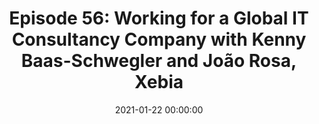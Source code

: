 ---
title: 'Episode 56: Working for a Global IT Consultancy Company with Kenny Baas-Schwegler and João Rosa, Xebia'
description: >
 In this week’s episode of Subscriptions Scaled, we sat down with Kenny Baas-Schwegler, Strategic software delivery consultant at Xebia, and João Rosa, Interim CTO for hire & Principal Consultant of the same company.
 
 In the episode, we learn everything from how Xebia works to all about its company culture and how the business has dealt with the pandemic.
 
 To learn more about the episode, keep reading.

 Kenny Baas-Schwegler
 
 The episode begins with Kenny and João introducing themselves and sharing information about their expertise and roles at Xebia.
 
 Kenny has a background in electrical engineering, and he moved from this to software engineering. For five years, his main interests have been domain-driven design and architecture.
 
 Kenny's last company was also a subscription-based business, and he coded there.
 
 Today Kenny’s expertise is in collaborative modeling, which is part of domain-driven design. It involves putting stakeholders together with engineers to create a shared language and products and to get insights from the entire group for the product.
 
 João Rosa
 
 Like Kenny, João is based in the Netherlands, except he’s Portuguese. It’s been a few years that João and his family have lived outside of Portugal.
 
 João works at Xebia with Kenny but works in a different role. He’s a software engineer at heart and works on coding and has many managerial responsibilities. He’s also worked as an architect and did pre-sales.
 
 Four years ago, João joined consultancy. João specializes in digital companies and acts as a senior advisor.
 
 João usually advises on what he calls enterprise architecture. He advises clients on strategic implementation and what options they can take. There are various factors beyond software, such as how you set up your teams, how this affects policies, and how processes affect recruitment and João advises on these.
 
 Working remotely through COVID-19
 
 In the episode, we learn how Xebia operates and how it deals with working through COVID-19 and moving to a fully remote workforce.
 
 Kenny and João are both based in The Netherlands, which is currently on a tight lockdown, so nobody based there is traveling at the moment.
 
 João explained that at the beginning of the pandemic, in 2020, the company suffered, as nobody knew what was going to happen. Of course, the company went remote, and like for many other businesses, things began to pick up.
 
 In this part of the episode, João discusses the dilemma of creating a remote and flexible work environment that, at the same time, doesn’t make a burden on people always to be online.
 
 Kenny also talks about the importance of check-ins during online meetings to see how everyone is doing and what their upcoming plans are. He believes it fosters better connections and helps you learn more about your colleagues. Because of these catch-ups, Kenny believes they have better work collaboration.
 
 Building bonds with clients
 
 Kenny and João give their advice on building and maintaining bonds with clients. 
 
 João explains that he uses many coaching techniques on reflection for a slower pace with clients. He notes that with remote working, you don’t have those moments in the office where there are more natural conversations because you may get coffee or something similar. Instead, it would be best to be intentional with your work actions.
 
 He says that most people are open and relaxed toward these ideas, as everyone in the pandemic is in the same boat worldwide.
 
 Kenny talks about the importance of collaborative modelings, like co-designing together, listening to people, and letting them do the work themselves without micro-managing them.
 
 Business agility
 
 Kenny and João also discuss the importance of business agility in a company.
 
 Business agility uses the principles of agile development to the entire organization. This enables companies to be more responsive to change, hasten the time to market, and lessen costs without sacrificing quality.
 
 Five elements combine to make a business truly agile: leadership, strategy, governance, people, and culture.
 
 Types of subscriptions
 
 The pair also talk about major operations or themes that have stood out to them in how they see a successful subscription organization work compared to a more transactional one.
 
 They discuss the difference between recurring revenue businesses versus traditional retail or transactional companies and how they operate differently.
 
 João highlights the importance of a subscription with recurring revenue to keep the business alive.
 
 If a company has a product with two different subscription levels, it’s possible to treat these as two products. However, sometimes you need to go to other business lines.
 
 João recommends picking up recurring revenue and distributing to new business lines because they’re products in a different life cycle. 
 
 He also talks about the power of cross-selling and upselling. If you’re successful with one product, you need to create more.
 
 Kenny adds that from an architectural point of view, it’s really interesting looking at the different types of subscription models. For example, if you’re looking at other SAS subscriptions, as an architect, you can easily say, ‘we need a user management system, which we’re not building ourselves.’
 
 The episode wraps up with Kenny and João sharing their social media handles and João sharing information about his Software Crafts Podcast.
 
 Catch Kenny and João on Twitter at @kenny_baas and @joaoasrosa to hear more about their expertise and roles at Xebia.
conference: 'Subscriptions: Scaled'
type: 'podcast'
location: 'Online'
website: https://www.subscriptionsscaled.com/episodes/56
date: 2021-01-22 00:00:00
featured_image: '/images/speaking/2022-01-22-subscriptions-scaled-podcast-working-for-a-global-it-consultancy-company-with-kenny-baas-schwegler-and-joao-rosa-xebia.webp'
---